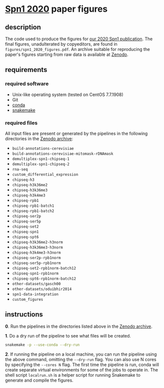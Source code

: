 
# [Spn1 2020](https://doi.org/10.1093/nar/gkaa745) paper figures

## description

The code used to produce the figures for [our 2020 Spn1 publication](https://doi.org/10.1093/nar/gkaa745). The final figures, unadulterated by copyeditors, are found in `figures/spn1_2020_figures.pdf`. An archive suitable for reproducing the paper's figures starting from raw data is available at [Zenodo](https://doi.org/10.5281/zenodo.3901642).

## requirements

### required software

- Unix-like operating system (tested on CentOS 7.7.1908)
- Git
- [conda](https://docs.conda.io/projects/conda/en/latest/user-guide/install/)
- [snakemake](https://snakemake.readthedocs.io/en/stable/)

### required files

All input files are present or generated by the pipelines in the following directories in the [Zenodo archive](https://doi.org/10.5281/zenodo.3901642):

- `build-annotations-cerevisiae`
- `build-annotations-cerevisiae-mitomask-rDNAmask`
- `demultiplex-spn1-chipseq-1`
- `demultiplex-spn1-chipseq-2`
- `rna-seq`
- `custom_differential_expression`
- `chipseq-h3`
- `chipseq-h3k36me2`
- `chipseq-h3k36me3`
- `chipseq-h3k4me3`
- `chipseq-rpb1`
- `chipseq-rpb1-batch1`
- `chipseq-rpb1-batch2`
- `chipseq-ser2p`
- `chipseq-ser5p`
- `chipseq-set2`
- `chipseq-spn1`
- `chipseq-spt6`
- `chipseq-h3k36me2-h3norm`
- `chipseq-h3k36me3-h3norm`
- `chipseq-h3k4me3-h3norm`
- `chipseq-ser2p-rpb1norm`
- `chipseq-ser5p-rpb1norm`
- `chipseq-set2-rpb1norm-batch12`
- `chipseq-spn1-rpb1norm`
- `chipseq-spt6-rpb1norm-batch12`
- `other-datasets/gasch00`
- `other-datasets/oduibhir2014`
- `spn1-data-integration`
- `custom_figures`

## instructions
**0**. Run the pipelines in the directories listed above in the [Zenodo archive](https://doi.org/10.5281/zenodo.3901642).

**1**. Do a dry run of the pipeline to see what files will be created.

```bash
snakemake -p --use-conda --dry-run
```

**2**. If running the pipeline on a local machine, you can run the pipeline using the above command, omitting the `--dry-run` flag. You can also use N cores by specifying the `--cores N` flag. The first time the pipeline is run, conda will create separate virtual environments for some of the jobs to operate in. The shell script `localrun.sh` is a helper script for running Snakemake to generate and compile the figures.

